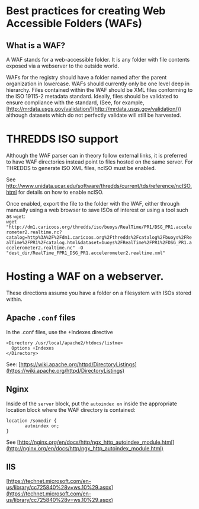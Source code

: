 # Best practices for creating Web Accessible Folders (WAFs)


## What is a WAF?

A WAF stands for a web-accessible folder.  It is any folder with file contents 
exposed via a webserver to the outside world.

WAFs for the registry should have a folder named after the parent organization in lowercase.
WAFs should currently only be one level deep in hierarchy.  Files contained
within the WAF should be XML files conforming to the ISO 19115-2 metadata standard.
Ideally, files should be validated to ensure compliance with the standard,
(See, for example, [http://mrdata.usgs.gov/validation/](http://mrdata.usgs.gov/validation/))
although datasets which do not perfectly validate will still be harvested.

# THREDDS ISO support

Although the WAF parser can in theory follow external links, it is preferred
to have WAF directories instead point to files hosted on the same server.  For
THREDDS to generate ISO XML files, ncISO must be enabled.

See http://www.unidata.ucar.edu/software/thredds/current/tds/reference/ncISO.html
for details on how to enable ncISO.

Once enabled, export the file to the folder with the WAF, either through
manually using a web browser to save ISOs of interest or using a tool such as
`wget`: <br />
```wget "http://dm1.caricoos.org/thredds/iso/buoys/RealTime/PR1/DSG_PR1.accelerometer2.realtime.nc?catalog=http%3A%2F%2Fdm1.caricoos.org%2Fthredds%2Fcatalog%2Fbuoys%2FRealTime%2FPR1%2Fcatalog.html&dataset=buoys%2FRealTime%2FPR1%2FDSG_PR1.accelerometer2.realtime.nc" -O "dest_dir/RealTime_FPR1_DSG_PR1.accelerometer2.realtime.xml"```


# Hosting a WAF on a webserver.

These directions assume you have a folder on a filesystem with ISOs stored
within.

## Apache `.conf` files

In the .conf files, use the +Indexes directive

```
<Directory /usr/local/apache2/htdocs/listme>
  Options +Indexes
</Directory>
```

See: [https://wiki.apache.org/httpd/DirectoryListings](https://wiki.apache.org/httpd/DirectoryListings)

## Nginx

Inside of the `server` block, put the `autoindex on` inside the appropriate location block where the WAF directory is contained: 

```
location /somedir {
       autoindex on;
}
```

See [http://nginx.org/en/docs/http/ngx_http_autoindex_module.html](http://nginx.org/en/docs/http/ngx_http_autoindex_module.html)

## IIS

[https://technet.microsoft.com/en-us/library/cc725840%28v=ws.10%29.aspx](https://technet.microsoft.com/en-us/library/cc725840%28v=ws.10%29.aspx)
